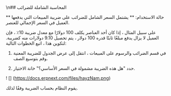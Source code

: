 \n## المحاسبة الشاملة للضرائب

** حالة الاستخدام: ** يشتمل السعر الشامل للضرائب على ضريبة المبيعات التي يدفعها العميل في السعر الإجمالي للعنصر.

على سبيل المثال ، إذا كان أحد العناصر يكلف 100 دولارًا مع معدل ضريبة 10٪ ، فإن العميل لا يزال يدفع مبلغًا ثابتًا قدره 100 دولار ، يتم تحصيل 9.10 دولارات منه كضريبة. لتكوين هذا ، اتبع الخطوات التالية:

1) في قسم الضرائب والرسوم على المبيعات ، انتقل إلى عرض الجدول للضريبة المعنية وقم بتوسيع الصف.

2) حدد "هل هذه الضريبة مشمولة في السعر الأساسي؟" خانة الاختيار.

! [] (https://docs.erpnext.com/files/hayzNam.png)

يقوم النظام بحساب الضريبة وفقًا لذلك.